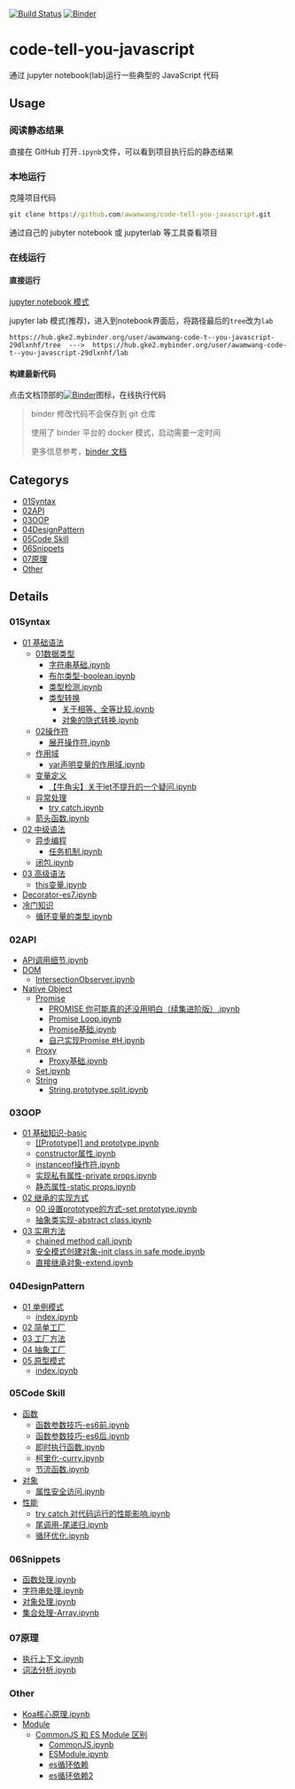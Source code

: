 [![Build Status](https://travis-ci.com/awamwang/code-tell-you-javascript.svg?branch=master)](https://travis-ci.com/awamwang/code-tell-you-javascript)
[![Binder](https://mybinder.org/badge_logo.svg)](https://mybinder.org/v2/gh/awamwang/code-tell-you-javascript.git/master)

# code-tell-you-javascript

通过 jupyter notebook(lab)运行一些典型的 JavaScript 代码

## Usage

### 阅读静态结果

直接在 GitHub 打开`.ipynb`文件，可以看到项目执行后的静态结果

### 本地运行

克隆项目代码

```cmd
git clone https://github.com/awamwang/code-tell-you-javascript.git
```

通过自己的 jubyter notebook 或 jupyterlab 等工具查看项目

### 在线运行

#### 直接运行

[jupyter notebook 模式](https://hub-binder.mybinder.ovh/user/awamwang-code-t--you-javascript-eizn1h9t/tree)

jupyter lab 模式(推荐)，进入到notebook界面后，将路径最后的`tree`改为`lab`

```
https://hub.gke2.mybinder.org/user/awamwang-code-t--you-javascript-29dlxnhf/tree  --->  https://hub.gke2.mybinder.org/user/awamwang-code-t--you-javascript-29dlxnhf/lab
```

#### 构建最新代码

点击文档顶部的[![Binder](https://mybinder.org/badge_logo.svg)](https://mybinder.org/v2/gh/awamwang/code-tell-you-javascript.git/master)图标，在线执行代码

> binder 修改代码不会保存到 git 仓库
>
> 使用了 binder 平台的 docker 模式，启动需要一定时间
>
> 更多信息参考，[binder 文档](https://mybinder.readthedocs.io/en/latest/)

## Categorys

+ [01Syntax](#01Syntax)
+ [02API](#02API)
+ [03OOP](#03OOP)
+ [04DesignPattern](#04DesignPattern)
+ [05Code Skill](#05Code%20Skill)
+ [06Snippets](#06Snippets)
+ [07原理](#07原理)
+ [Other](#Other)

## Details

### 01Syntax

+ [01 基础语法](https://github.com/awamwang/code-tell-you-javascript/tree/master/src/01Syntax/01%20基础语法)
  + [01数据类型](https://github.com/awamwang/code-tell-you-javascript/tree/master/src/01Syntax/01%20基础语法/01数据类型)
    + [字符串基础.ipynb](https://github.com/awamwang/code-tell-you-javascript/tree/master/src/01Syntax/01%20基础语法/01数据类型/字符串基础.ipynb)
    + [布尔类型-boolean.ipynb](https://github.com/awamwang/code-tell-you-javascript/tree/master/src/01Syntax/01%20基础语法/01数据类型/布尔类型-boolean.ipynb)
    + [类型检测.ipynb](https://github.com/awamwang/code-tell-you-javascript/tree/master/src/01Syntax/01%20基础语法/01数据类型/类型检测.ipynb)
    + [类型转换](https://github.com/awamwang/code-tell-you-javascript/tree/master/src/01Syntax/01%20基础语法/01数据类型/类型转换)
      + [关于相等、全等比较.ipynb](https://github.com/awamwang/code-tell-you-javascript/tree/master/src/01Syntax/01%20基础语法/01数据类型/类型转换/关于相等、全等比较.ipynb)
      + [对象的隐式转换.ipynb](https://github.com/awamwang/code-tell-you-javascript/tree/master/src/01Syntax/01%20基础语法/01数据类型/类型转换/对象的隐式转换.ipynb)
  + [02操作符](https://github.com/awamwang/code-tell-you-javascript/tree/master/src/01Syntax/01%20基础语法/02操作符)
    + [展开操作符.ipynb](https://github.com/awamwang/code-tell-you-javascript/tree/master/src/01Syntax/01%20基础语法/02操作符/展开操作符.ipynb)
  + [作用域](https://github.com/awamwang/code-tell-you-javascript/tree/master/src/01Syntax/01%20基础语法/作用域)
    + [var声明变量的作用域.ipynb](https://github.com/awamwang/code-tell-you-javascript/tree/master/src/01Syntax/01%20基础语法/作用域/var声明变量的作用域.ipynb)
  + [变量定义](https://github.com/awamwang/code-tell-you-javascript/tree/master/src/01Syntax/01%20基础语法/变量定义)
    + [【牛角尖】关于let不提升的一个疑问.ipynb](https://github.com/awamwang/code-tell-you-javascript/tree/master/src/01Syntax/01%20基础语法/变量定义/【牛角尖】关于let不提升的一个疑问.ipynb)
  + [异常处理](https://github.com/awamwang/code-tell-you-javascript/tree/master/src/01Syntax/01%20基础语法/异常处理)
    + [try catch.ipynb](https://github.com/awamwang/code-tell-you-javascript/tree/master/src/01Syntax/01%20基础语法/异常处理/try%20catch.ipynb)
  + [箭头函数.ipynb](https://github.com/awamwang/code-tell-you-javascript/tree/master/src/01Syntax/01%20基础语法/箭头函数.ipynb)
+ [02 中级语法](https://github.com/awamwang/code-tell-you-javascript/tree/master/src/01Syntax/02%20中级语法)
  + [异步编程](https://github.com/awamwang/code-tell-you-javascript/tree/master/src/01Syntax/02%20中级语法/异步编程)
    + [任务机制.ipynb](https://github.com/awamwang/code-tell-you-javascript/tree/master/src/01Syntax/02%20中级语法/异步编程/任务机制.ipynb)
  + [闭包.ipynb](https://github.com/awamwang/code-tell-you-javascript/tree/master/src/01Syntax/02%20中级语法/闭包.ipynb)
+ [03 高级语法](https://github.com/awamwang/code-tell-you-javascript/tree/master/src/01Syntax/03%20高级语法)
  + [this变量.ipynb](https://github.com/awamwang/code-tell-you-javascript/tree/master/src/01Syntax/03%20高级语法/this变量.ipynb)
+ [Decorator-es7.ipynb](https://github.com/awamwang/code-tell-you-javascript/tree/master/src/01Syntax/Decorator-es7.ipynb)
+ [冷门知识](https://github.com/awamwang/code-tell-you-javascript/tree/master/src/01Syntax/冷门知识)
  + [循环变量的类型.ipynb](https://github.com/awamwang/code-tell-you-javascript/tree/master/src/01Syntax/冷门知识/循环变量的类型.ipynb)

### 02API

+ [API调用细节.ipynb](https://github.com/awamwang/code-tell-you-javascript/tree/master/src/02API/API调用细节.ipynb)
+ [DOM](https://github.com/awamwang/code-tell-you-javascript/tree/master/src/02API/DOM)
  + [IntersectionObserver.ipynb](https://github.com/awamwang/code-tell-you-javascript/tree/master/src/02API/DOM/IntersectionObserver.ipynb)
+ [Native Object](https://github.com/awamwang/code-tell-you-javascript/tree/master/src/02API/Native%20Object)
  + [Promise](https://github.com/awamwang/code-tell-you-javascript/tree/master/src/02API/Native%20Object/Promise)
    + [PROMISE 你可能真的还没用明白（续集进阶版）.ipynb](https://github.com/awamwang/code-tell-you-javascript/tree/master/src/02API/Native%20Object/Promise/PROMISE%20你可能真的还没用明白（续集进阶版）.ipynb)
    + [Promise Loop.ipynb](https://github.com/awamwang/code-tell-you-javascript/tree/master/src/02API/Native%20Object/Promise/Promise%20Loop.ipynb)
    + [Promise基础.ipynb](https://github.com/awamwang/code-tell-you-javascript/tree/master/src/02API/Native%20Object/Promise/Promise基础.ipynb)
    + [自己实现Promise #H.ipynb](https://github.com/awamwang/code-tell-you-javascript/tree/master/src/02API/Native%20Object/Promise/自己实现Promise%20#H.ipynb)
  + [Proxy](https://github.com/awamwang/code-tell-you-javascript/tree/master/src/02API/Native%20Object/Proxy)
    + [Proxy基础.ipynb](https://github.com/awamwang/code-tell-you-javascript/tree/master/src/02API/Native%20Object/Proxy/Proxy基础.ipynb)
  + [Set.ipynb](https://github.com/awamwang/code-tell-you-javascript/tree/master/src/02API/Native%20Object/Set.ipynb)
  + [String](https://github.com/awamwang/code-tell-you-javascript/tree/master/src/02API/Native%20Object/String)
    + [String.prototype.split.ipynb](https://github.com/awamwang/code-tell-you-javascript/tree/master/src/02API/Native%20Object/String/String.prototype.split.ipynb)

### 03OOP

+ [01 基础知识-basic](https://github.com/awamwang/code-tell-you-javascript/tree/master/src/03OOP/01%20基础知识-basic)
  + [[[Prototype]] and prototype.ipynb](https://github.com/awamwang/code-tell-you-javascript/tree/master/src/03OOP/01%20基础知识-basic/[[Prototype]]%20and%20prototype.ipynb)
  + [constructor属性.ipynb](https://github.com/awamwang/code-tell-you-javascript/tree/master/src/03OOP/01%20基础知识-basic/constructor属性.ipynb)
  + [instanceof操作符.ipynb](https://github.com/awamwang/code-tell-you-javascript/tree/master/src/03OOP/01%20基础知识-basic/instanceof操作符.ipynb)
  + [实现私有属性-private props.ipynb](https://github.com/awamwang/code-tell-you-javascript/tree/master/src/03OOP/01%20基础知识-basic/实现私有属性-private%20props.ipynb)
  + [静态属性-static props.ipynb](https://github.com/awamwang/code-tell-you-javascript/tree/master/src/03OOP/01%20基础知识-basic/静态属性-static%20props.ipynb)
+ [02 继承的实现方式](https://github.com/awamwang/code-tell-you-javascript/tree/master/src/03OOP/02%20继承的实现方式)
  + [00 设置prototype的方式-set prototype.ipynb](https://github.com/awamwang/code-tell-you-javascript/tree/master/src/03OOP/02%20继承的实现方式/00%20设置prototype的方式-set%20prototype.ipynb)
  + [抽象类实现-abstract class.ipynb](https://github.com/awamwang/code-tell-you-javascript/tree/master/src/03OOP/02%20继承的实现方式/抽象类实现-abstract%20class.ipynb)
+ [03 实用方法](https://github.com/awamwang/code-tell-you-javascript/tree/master/src/03OOP/03%20实用方法)
  + [chained method call.ipynb](https://github.com/awamwang/code-tell-you-javascript/tree/master/src/03OOP/03%20实用方法/chained%20method%20call.ipynb)
  + [安全模式创建对象-init class in safe mode.ipynb](https://github.com/awamwang/code-tell-you-javascript/tree/master/src/03OOP/03%20实用方法/安全模式创建对象-init%20class%20in%20safe%20mode.ipynb)
  + [直接继承对象-extend.ipynb](https://github.com/awamwang/code-tell-you-javascript/tree/master/src/03OOP/03%20实用方法/直接继承对象-extend.ipynb)

### 04DesignPattern

+ [01 单例模式](https://github.com/awamwang/code-tell-you-javascript/tree/master/src/04DesignPattern/01%20单例模式)
  + [index.ipynb](https://github.com/awamwang/code-tell-you-javascript/tree/master/src/04DesignPattern/01%20单例模式/index.ipynb)
+ [02 简单工厂](https://github.com/awamwang/code-tell-you-javascript/tree/master/src/04DesignPattern/02%20简单工厂)
+ [03 工厂方法](https://github.com/awamwang/code-tell-you-javascript/tree/master/src/04DesignPattern/03%20工厂方法)
+ [04 抽象工厂](https://github.com/awamwang/code-tell-you-javascript/tree/master/src/04DesignPattern/04%20抽象工厂)
+ [05 原型模式](https://github.com/awamwang/code-tell-you-javascript/tree/master/src/04DesignPattern/05%20原型模式)
  + [index.ipynb](https://github.com/awamwang/code-tell-you-javascript/tree/master/src/04DesignPattern/05%20原型模式/index.ipynb)

### 05Code Skill

+ [函数](https://github.com/awamwang/code-tell-you-javascript/tree/master/src/05Code%20Skill/函数)
  + [函数参数技巧-es6前.ipynb](https://github.com/awamwang/code-tell-you-javascript/tree/master/src/05Code%20Skill/函数/函数参数技巧-es6前.ipynb)
  + [函数参数技巧-es6后.ipynb](https://github.com/awamwang/code-tell-you-javascript/tree/master/src/05Code%20Skill/函数/函数参数技巧-es6后.ipynb)
  + [即时执行函数.ipynb](https://github.com/awamwang/code-tell-you-javascript/tree/master/src/05Code%20Skill/函数/即时执行函数.ipynb)
  + [柯里化-curry.ipynb](https://github.com/awamwang/code-tell-you-javascript/tree/master/src/05Code%20Skill/函数/柯里化-curry.ipynb)
  + [节流函数.ipynb](https://github.com/awamwang/code-tell-you-javascript/tree/master/src/05Code%20Skill/函数/节流函数.ipynb)
+ [对象](https://github.com/awamwang/code-tell-you-javascript/tree/master/src/05Code%20Skill/对象)
  + [属性安全访问.ipynb](https://github.com/awamwang/code-tell-you-javascript/tree/master/src/05Code%20Skill/对象/属性安全访问.ipynb)
+ [性能](https://github.com/awamwang/code-tell-you-javascript/tree/master/src/05Code%20Skill/性能)
  + [try catch 对代码运行的性能影响.ipynb](https://github.com/awamwang/code-tell-you-javascript/tree/master/src/05Code%20Skill/性能/try%20catch%20对代码运行的性能影响.ipynb)
  + [尾调用-尾递归.ipynb](https://github.com/awamwang/code-tell-you-javascript/tree/master/src/05Code%20Skill/性能/尾调用-尾递归.ipynb)
  + [循环优化.ipynb](https://github.com/awamwang/code-tell-you-javascript/tree/master/src/05Code%20Skill/性能/循环优化.ipynb)

### 06Snippets

+ [函数处理.ipynb](https://github.com/awamwang/code-tell-you-javascript/tree/master/src/06Snippets/函数处理.ipynb)
+ [字符串处理.ipynb](https://github.com/awamwang/code-tell-you-javascript/tree/master/src/06Snippets/字符串处理.ipynb)
+ [对象处理.ipynb](https://github.com/awamwang/code-tell-you-javascript/tree/master/src/06Snippets/对象处理.ipynb)
+ [集合处理-Array.ipynb](https://github.com/awamwang/code-tell-you-javascript/tree/master/src/06Snippets/集合处理-Array.ipynb)

### 07原理

+ [执行上下文.ipynb](https://github.com/awamwang/code-tell-you-javascript/tree/master/src/07原理/执行上下文.ipynb)
+ [词法分析.ipynb](https://github.com/awamwang/code-tell-you-javascript/tree/master/src/07原理/词法分析.ipynb)

### Other

+ [Koa核心原理.ipynb](https://github.com/awamwang/code-tell-you-javascript/tree/master/src/Other/Koa核心原理.ipynb)
+ [Module](https://github.com/awamwang/code-tell-you-javascript/tree/master/src/Other/Module)
  + [CommonJS 和 ES Module 区别](https://github.com/awamwang/code-tell-you-javascript/tree/master/src/Other/Module/CommonJS%20和%20ES%20Module%20区别)
    + [CommonJS.ipynb](https://github.com/awamwang/code-tell-you-javascript/tree/master/src/Other/Module/CommonJS%20和%20ES%20Module%20区别/CommonJS.ipynb)
    + [ESModule.ipynb](https://github.com/awamwang/code-tell-you-javascript/tree/master/src/Other/Module/CommonJS%20和%20ES%20Module%20区别/ESModule.ipynb)
    + [es循环依赖](https://github.com/awamwang/code-tell-you-javascript/tree/master/src/Other/Module/CommonJS%20和%20ES%20Module%20区别/es循环依赖)
    + [es循环依赖2](https://github.com/awamwang/code-tell-you-javascript/tree/master/src/Other/Module/CommonJS%20和%20ES%20Module%20区别/es循环依赖2)

